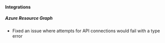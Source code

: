 
#### Integrations

##### Azure Resource Graph

- Fixed an issue where attempts for API connections would fail with a type error
